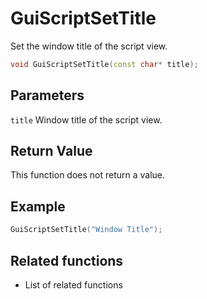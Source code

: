# GuiScriptSetTitle

Set the window title of the script view.

```c++
void GuiScriptSetTitle(const char* title);
```

## Parameters

`title` Window title of the script view.

## Return Value

This function does not return a value.

## Example

```c++
GuiScriptSetTitle("Window Title");
```

## Related functions

- List of related functions